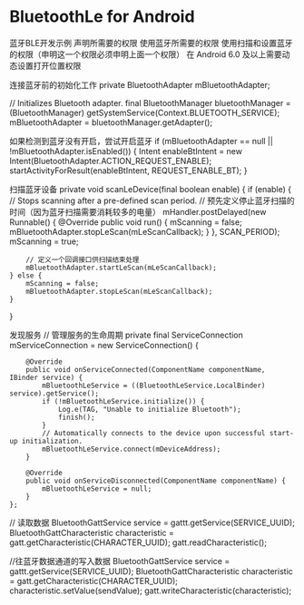 # BluetoothLe for Android 
蓝牙BLE开发示例
声明所需要的权限
<uses-permission android:name="android.permission.BLUETOOTH"/> 使用蓝牙所需要的权限
<uses-permission android:name="android.permission.BLUETOOTH_ADMIN"/> 使用扫描和设置蓝牙的权限（申明这一个权限必须申明上面一个权限）
<uses-feature android:name="android.hardware.location.gps" />
在 Android 6.0 及以上需要动态设置打开位置权限


连接蓝牙前的初始化工作
private BluetoothAdapter mBluetoothAdapter;

 // Initializes Bluetooth adapter.
 final BluetoothManager bluetoothManager =
     (BluetoothManager) getSystemService(Context.BLUETOOTH_SERVICE);
 mBluetoothAdapter = bluetoothManager.getAdapter();

如果检测到蓝牙没有开启，尝试开启蓝牙
if (mBluetoothAdapter == null || !mBluetoothAdapter.isEnabled()) {
         Intent enableBtIntent = new Intent(BluetoothAdapter.ACTION_REQUEST_ENABLE);
         startActivityForResult(enableBtIntent, REQUEST_ENABLE_BT);
 }


扫描蓝牙设备
private void scanLeDevice(final boolean enable) {
    if (enable) {
        // Stops scanning after a pre-defined scan period.
        // 预先定义停止蓝牙扫描的时间（因为蓝牙扫描需要消耗较多的电量）
        mHandler.postDelayed(new Runnable() {
            @Override
            public void run() {
                mScanning = false;
                mBluetoothAdapter.stopLeScan(mLeScanCallback);
            }
        }, SCAN_PERIOD);
        mScanning = true;

        // 定义一个回调接口供扫描结束处理
        mBluetoothAdapter.startLeScan(mLeScanCallback);
    } else {
        mScanning = false;
        mBluetoothAdapter.stopLeScan(mLeScanCallback);
    }
}


发现服务
    // 管理服务的生命周期
    private final ServiceConnection mServiceConnection = new ServiceConnection() {

        @Override
        public void onServiceConnected(ComponentName componentName, IBinder service) {
            mBluetoothLeService = ((BluetoothLeService.LocalBinder) service).getService();
            if (!mBluetoothLeService.initialize()) {
                Log.e(TAG, "Unable to initialize Bluetooth");
                finish();
            }
            // Automatically connects to the device upon successful start-up initialization.
            mBluetoothLeService.connect(mDeviceAddress);
        }

        @Override
        public void onServiceDisconnected(ComponentName componentName) {
            mBluetoothLeService = null;
        }
    };
    
    
// 读取数据
BluetoothGattService service = gattt.getService(SERVICE_UUID);
BluetoothGattCharacteristic characteristic = gatt.getCharacteristic(CHARACTER_UUID);
gatt.readCharacteristic();


//往蓝牙数据通道的写入数据
BluetoothGattService service = gattt.getService(SERVICE_UUID);
BluetoothGattCharacteristic characteristic = gatt.getCharacteristic(CHARACTER_UUID);
characteristic.setValue(sendValue);
gatt.writeCharacteristic(characteristic);

